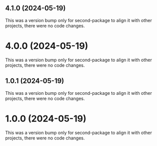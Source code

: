 ## 4.1.0 (2024-05-19)

This was a version bump only for second-package to align it with other projects, there were no code changes.

# 4.0.0 (2024-05-19)

This was a version bump only for second-package to align it with other projects, there were no code changes.

## 1.0.1 (2024-05-19)

This was a version bump only for second-package to align it with other projects, there were no code changes.

# 1.0.0 (2024-05-19)

This was a version bump only for second-package to align it with other projects, there were no code changes.